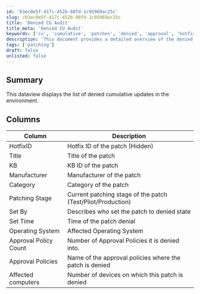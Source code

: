 ```yaml
---
id: '63ec0e5f-417c-452b-88fd-1c95969ac25c'
slug: /63ec0e5f-417c-452b-88fd-1c95969ac25c
title: 'Denied CU Audit'
title_meta: 'Denied CU Audit'
keywords: ['cu', 'cumulative', 'patches', 'denied', 'approval', 'hotfix', 'kb', 'devices']
description: 'This document provides a detailed overview of the denied cumulative updates within the environment, including relevant approval policies, hotfix IDs, and affected devices.'
tags: ['patching']
draft: false
unlisted: false
---
```


## Summary

This dataview displays the list of denied cumulative updates in the environment.

## Columns

| Column             | Description                                                      |
|--------------------|------------------------------------------------------------------|
| HotfixID           | Hotfix ID of the patch (Hidden)                                   |
| Title              | Title of the patch                                             |
| KB                 | KB ID of the patch                                              |
| Manufacturer       | Manufacturer of the patch                                       |
| Category           | Category of the patch                                          |
| Patching Stage     | Current patching stage of the patch (Test/Pilot/Production)    |
| Set By              | Describes who set the patch to denied state                     |
| Set Time           | Time of the patch denial                                        |
| Operating System   | Affected Operating System                                        |
| Approval Policy Count | Number of Approval Policies it is denied into.                |
| Approval Policies    | Name of the approval policies where the patch is denied          |
| Affected computers    | Number of devices on which this patch is denied                 |